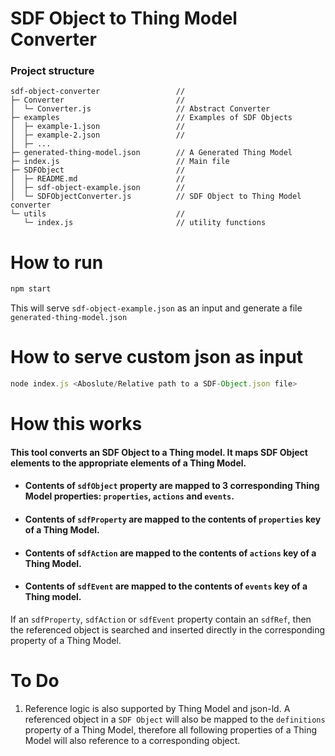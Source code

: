 # SDF Object to Thing Model Converter
### Project structure
```
sdf-object-converter                 //
├─ Converter                         //
│  └─ Converter.js                   // Abstract Converter
├─ examples                          // Examples of SDF Objects
│  ├─ example-1.json                 //
│  ├─ example-2.json                 //
│  ├─ ...
├─ generated-thing-model.json        // A Generated Thing Model
├─ index.js                          // Main file
├─ SDFObject                         //
│  ├─ README.md                      //
│  ├─ sdf-object-example.json        //
│  └─ SDFObjectConverter.js          // SDF Object to Thing Model converter
└─ utils                             //
   └─ index.js                       // utility functions
```

# How to run
```js
npm start
```
This will serve `sdf-object-example.json` as an input and generate a file `generated-thing-model.json`

# How to serve custom json as input
```js
node index.js <Aboslute/Relative path to a SDF-Object.json file>
```

# How this works

#### This tool converts an SDF Object to a Thing model. It maps SDF Object elements to the appropriate elements of a Thing Model.
* #### Contents of `sdfObject` property are mapped to 3 corresponding Thing Model properties: `properties`, `actions` and `events`.
* #### Contents of `sdfProperty` are mapped to the contents of `properties` key of a Thing Model.
* #### Contents of `sdfAction` are mapped to the contents of `actions` key of a Thing Model.
* #### Contents of `sdfEvent` are mapped to the contents of `events` key of a Thing model.
  
If an `sdfProperty`, `sdfAction` or `sdfEvent` property contain an `sdfRef`, then the referenced object is searched and inserted directly in the corresponding property of a Thing Model.

# To Do
1. Reference logic is also supported by Thing Model and json-ld. A referenced object in a `SDF Object` will also be mapped to the `definitions` property of a Thing Model, therefore all following properties of a Thing Model will also reference to a corresponding object.